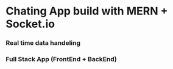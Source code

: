 # Chating App build with MERN + Socket.io

### Real time data handeling

### Full Stack App (FrontEnd + BackEnd)
